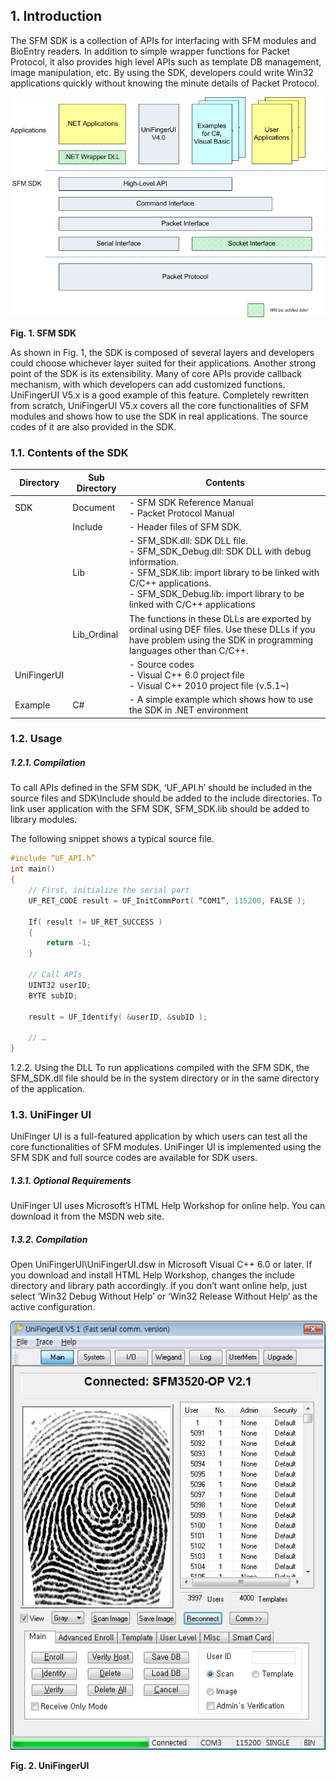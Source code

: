##  1. Introduction

The SFM SDK is a collection of APIs for interfacing with SFM modules and BioEntry readers. In addition to simple wrapper functions for Packet Protocol, it also provides high level APIs such as template DB management, image manipulation, etc. By using the SDK, developers could write Win32 applications quickly without knowing the minute details of Packet Protocol.

![SFM_SDK.jpg](SFM_SDK.jpg)

**Fig. 1. SFM SDK**

As shown in Fig. 1, the SDK is composed of several layers and developers could choose whichever layer suited for their applications. Another strong point of the SDK is its extensibility. Many of core APIs provide callback mechanism, with which developers can add customized functions. UniFingerUI V5.x is a good example of this feature. Completely rewritten from scratch, UniFingerUI V5.x covers all the core functionalities of SFM modules and shows how to use the SDK in real applications. The source codes of it are also provided in the SDK.

### 1.1. Contents of the SDK

| Directory | Sub Directory | Contents |
| --------- | ------------- | -------- |
| SDK | Document | - SFM SDK Reference Manual   <br> - Packet Protocol Manual |
|     | Include | - Header files of SFM SDK. |
|     | Lib | - SFM_SDK.dll: SDK DLL file.   <br> - SFM_SDK_Debug.dll: SDK DLL with debug information.   <br> - SFM_SDK.lib: import library to be linked with C/C+\+ applications.   <br> - SFM_SDK_Debug.lib: import library to be linked with C/C+\+ applications |
|     | Lib_Ordinal | The functions in these DLLs are exported by ordinal using DEF files. Use these DLLs if you have problem using the SDK in programming languages other than C/C++. |
| UniFingerUI |  | - Source codes   <br> - Visual C+\+ 6.0 project file   <br> - Visual C++ 2010 project file (v.5.1~) |
| Example | C# | - A simple example which shows how to use the SDK in .NET environment |

###  1.2. Usage

##### 1.2.1. Compilation

To call APIs defined in the SFM SDK, ‘UF_API.h’ should be included in the source files and SDK\Include should be added to the include directories. To link user application with the SFM SDK, SFM_SDK.lib should be added to library modules.

The following snippet shows a typical source file.

``` cpp
#include “UF_API.h”
int main()
{
	// First, initialize the serial port
	UF_RET_CODE result = UF_InitCommPort( “COM1”, 115200, FALSE );

	If( result != UF_RET_SUCCESS )
	{
		return -1;
	}

	// Call APIs
	UINT32 userID;
	BYTE subID;

	result = UF_Identify( &userID, &subID );

    // …
}
```
1.2.2. Using the DLL
To run applications compiled with the SFM SDK, the SFM_SDK.dll file should be in the system directory or in the same directory of the application.

###  1.3. UniFinger UI

UniFinger UI is a full-featured application by which users can test all the core functionalities of SFM modules. UniFinger UI is implemented using the SFM SDK and full source codes are available for SDK users.

##### 1.3.1. Optional Requirements
UniFinger UI uses Microsoft’s HTML Help Workshop for online help. You can download it from the MSDN web site.

##### 1.3.2. Compilation
Open UniFingerUI\UniFingerUI.dsw in Microsoft Visual C++ 6.0 or later. If you download and install HTML Help Workshop, changes the include directory and library path accordingly. If you don’t want online help, just select ‘Win32 Debug Without Help’ or ‘Win32 Release Without Help’ as the active configuration.


![22.jpg](22.jpg)


**Fig. 2. UniFingerUI**